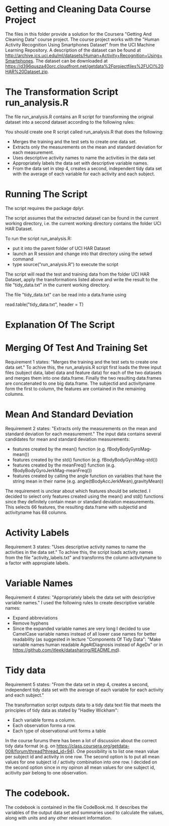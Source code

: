 Getting and Cleaning Data Course Project
==================================================================
The files in this folder provide a solution for the Coursera "Getting And Cleaning Data" course project. The course project works with the "Human Activity Recognition Using Smartphones Dataset" from the UCI Machine Learning Repository. A description of the dataset can be found at http://archive.ics.uci.edu/ml/datasets/Human+Activity+Recognition+Using+Smartphones. The dataset can be downloaded at https://d396qusza40orc.cloudfront.net/getdata%2Fprojectfiles%2FUCI%20HAR%20Dataset.zip.


The Transformation Script run_analysis.R
==================================================================
The file run_analysis.R contains an R script for transforming the original dataset into a second dataset according to the following rules:

You should create one R script called run_analysis.R that does the following:

- Merges the training and the test sets to create one data set.
- Extracts only the measurements on the mean and standard deviation for each measurement.
- Uses descriptive activity names to name the activities in the data set
- Appropriately labels the data set with descriptive variable names.
- From the data set in step 4, creates a second, independent tidy data set with the average of each variable for each activity and each subject.


Running The Script
==================================================================
The script requires the package dplyr.

The script assumes that the extracted dataset can be found in the current working directory, i.e. the current working directory contains the folder UCI HAR Dataset.

To run the script run_analysis.R:

- put it into the parent folder of UCI HAR Dataset
- launch an R session and change into that directory using the setwd command
- type source("run_analysis.R") to execute the script

The script will read the test and training data from the folder UCI HAR Dataset, apply the transformations listed above and write the result to the file "tidy_data.txt" in the current working directory.

The file "tidy_data.txt" can be read into a data.frame using

read.table("tidy_data.txt", header = T)


Explanation Of The Script
==================================================================
Merging Of Test And Training Set
==================================================================
Requirement 1 states: "Merges the training and the test sets to create one data set." To achive this, the run_analysis.R script first loads the three input files (subject data, label data and feature data) for each of the two datasets and merges them into one data.frame. Finally the two resulting data.frames are concatenated to one big data.frame. The subjectid and activityname form the first to column, the features are contained in the remaining columns.

Mean And Standard Deviation
==================================================================
Requirement 2 states: "Extracts only the measurements on the mean and standard deviation for each measurement." The input data contains several candidates for mean and standard deviation measurements:

- features created by the mean() function (e.g. fBodyBodyGyroMag-mean())
- features created by the std() function (e.g. fBodyBodyGyroMag-std())
- features created by the meanFreq() function (e.g. fBodyBodyGyroJerkMag-meanFreq())
- features created by calling the angle function on variables that have the string mean in their name (e.g. angle(tBodyAccJerkMean),gravityMean))

The requirement is unclear about which features should be selected. I decided to select only features created using the mean() and std() functions since they definitely contain mean or standard deviation measurements. This selects 66 features, the resulting data.frame with subjectid and activityname has 68 columns.

Activity Labels
==================================================================
Requirement 3 states: "Uses descriptive activity names to name the activities in the data set." To achive this, the script loads activity names from the file "activity_labels.txt" and transforms the column activityname to a factor with appropiate labels.

Variable Names
==================================================================
Requirement 4 states: "Appropriately labels the data set with descriptive variable names." I used the following rules to create descriptive variable names:

- Expand abbreviations
- Remove hyphens
- Since the expanded variable names are very long I decided to use CamelCase variable names instead of all lower case names for better readability (as suggested in lecture "Components Of Tidy Data": "Make variable names human readable AgeAtDiagnosis instead of AgeDx" or in https://github.com/jtleek/datasharing/README.md).

Tidy data
==================================================================
Requirement 5 states: "From the data set in step 4, creates a second, independent tidy data set with the average of each variable for each activity and each subject."

The transformation script outputs data to a tidy data text file that meets the principles of tidy data as stated by "Hadley Wickham":

- Each variable forms a column.
- Each observation forms a row.
- Each type of observational unit forms a table

In the course forums there has been a lot of discussion about the correct tidy data format (e.g. on https://class.coursera.org/getdata-008/forum/thread?thread_id=94). One possibility is to list one mean value per subject id and activity in one row. The second option is to put all mean values for one subject id / activity combination into one row. I decided on the second option since in my opinon all mean values for one subject id, acitivity pair belong to one observation.

The codebook.
==================================================================
The codebook is contained in the file CodeBook.md. It describes the variables of the output data set and summaries used to calculate the values, along with units and any other relevant information.
